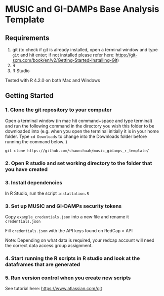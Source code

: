 # MUSIC and GI-DAMPs Base Analysis Template

## Requirements

1. git (to check if git is already installed, open a terminal window and type `git` and hit enter; if not installed please refer here: <https://git-scm.com/book/en/v2/Getting-Started-Installing-Git>)
2. R
3. R Studio

Tested with R 4.2.0 on both Mac and Windows

## Getting Started

### 1. Clone the git repository to your computer

Open a terminal window (in mac hit command+space and type terminal) and run the following command in the directory you wish this folder to be downloaded into (e.g. when you open the terminal initially it is in your home folder. Type `cd Downloads` to change into the Downloads folder before running the command below. )

`git clone https://github.com/shaunchuah/music_gidamps_r_template/`

### 2. Open R studio and set working directory to the folder that you have created

### 3. Install dependencies

In R Studio, run the script `installation.R`

### 3. Set up MUSIC and GI-DAMPs security tokens

Copy `example_credentials.json` into a new file and rename it `credentials.json`

Fill `credentials.json` with the API keys found on RedCap > API

Note: Depending on what data is required, your redcap account will need the correct data access group assignment.

### 4. Start running the R scripts in R studio and look at the dataframes that are generated

### 5. Run version control when you create new scripts

See tutorial here: <https://www.atlassian.com/git>
